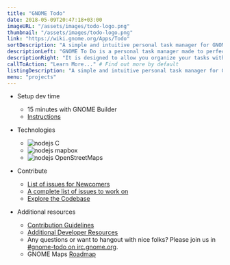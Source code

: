 ```yaml
---
title: "GNOME Todo"
date: 2018-05-09T20:47:18+03:00
imageURL: "/assets/images/todo-logo.png"
thumbnail: "/assets/images/todo-logo.png"
link: "https://wiki.gnome.org/Apps/Todo"
sortDescription: "A simple and intuitive personal task manager for GNOME, written in C."
descriptionLeft: "GNOME To Do is a personal task manager made to perfectly fit the GNOME desktop. Designed from ground up to seamlessly integrate with the GNOME desktop environment, To Do enables you to be as productive as you want."
descriptionRight: "It is designed to allow you organize your tasks without getting into your way. Add, modify and remove tasks seamlessly from your local and online tasklists. Priority is the word of order, and it shouldn’t be a plain number on the display. Tasks with different priorities are clearly distinct from each other. "
callToAction: "Learn More..." # Find out more by default
listingDescription: "A simple and intuitive personal task manager for GNOME, written in C." # The description of the project for the project listing, if no description is provided the content of the sortDescription will be used
menu: "projects"
---
```


* Setup dev time

  * 15 minutes with GNOME Builder
  * [Instructions](https://wiki.gnome.org/Newcomers/BuildGnome)

* Technologies

  * ![nodejs](/assets/images/js.jpg) C
  * ![nodejs](/assets/images/mapbox-logo.jpg) mapbox
  * ![nodejs](/assets/images/osm-logo.jpg) OpenStreetMaps

* Contribute

  * [List of issues for Newcomers](https://gitlab.gnome.org/GNOME/gnome-todo/issues?label_name%5B%5D=4.+Newcomers)
  * [A complete list of issues to work on](https://gitlab.gnome.org/GNOME/gnome-todo/issues)
  * [Explore the Codebase](https://gitlab.gnome.org/GNOME/gnome-todo/tree/master)

* Additional resources

  * [Contribution Guidelines](https://gitlab.gnome.org/GNOME/gnome-todo/blob/master/doc/CONTRIBUTING.md)
  * [Additional Developer Resources](https://wiki.gnome.org/Apps/Todo/Resources)
  * Any questions or want to hangout with nice folks? Please join us in [#gnome-todo on irc.gnome.org](irc://irc.gnome.org/%23polari).
  * GNOME Maps [Roadmap](https://wiki.gnome.org/Apps/Todo/Roadmap)
